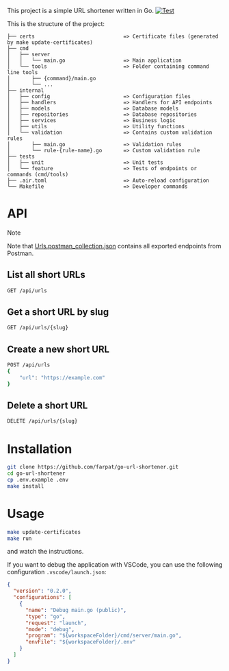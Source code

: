 This project is a simple URL shortener written in Go.
[![Test](https://github.com/farpat/go-url-shortener/workflows/Test/badge.svg)](https://github.com/farpat/go-url-shortener/actions)

This is the structure of the project:
```
├── certs                             => Certificate files (generated by make update-certificates)
├── cmd
│   ├── server
│   │   └── main.go                   => Main application
│   └── tools                         => Folder containing command line tools
│       ├── {command}/main.go
│       └── ...
├── internal
│   ├── config                        => Configuration files
│   ├── handlers                      => Handlers for API endpoints
│   ├── models                        => Database models
│   ├── repositories                  => Database repositories
│   ├── services                      => Business logic
│   ├── utils                         => Utility functions
│   └── validation                    => Contains custom validation rules
│       ├── main.go                   => Validation rules
│       └── rule-{rule-name}.go       => Custom validation rule
├── tests
│   ├── unit                          => Unit tests
│   └── feature                       => Tests of endpoints or commands (cmd/tools)
├── .air.toml                         => Auto-reload configuration
└── Makefile                          => Developer commands
```

# API
> [!NOTE]  
> Note that [Urls.postman_collection.json](Urls.postman_collection.json) contains all exported endpoints from Postman.

## List all short URLs
```sh
GET /api/urls
```

## Get a short URL by slug
```sh
GET /api/urls/{slug}
```

## Create a new short URL
```sh
POST /api/urls
{
    "url": "https://example.com"
}
```

## Delete a short URL
```sh
DELETE /api/urls/{slug}
```

# Installation
```sh
git clone https://github.com/farpat/go-url-shortener.git
cd go-url-shortener
cp .env.example .env
make install
```

# Usage
```sh
make update-certificates
make run
```
and watch the instructions.

If you want to debug the application with VSCode, you can use the following configuration `.vscode/launch.json`:
```json
{
  "version": "0.2.0",
  "configurations": [
    {
      "name": "Debug main.go (public)",
      "type": "go",
      "request": "launch",
      "mode": "debug",
      "program": "${workspaceFolder}/cmd/server/main.go",
      "envFile": "${workspaceFolder}/.env"
    }
  ]
}
```
